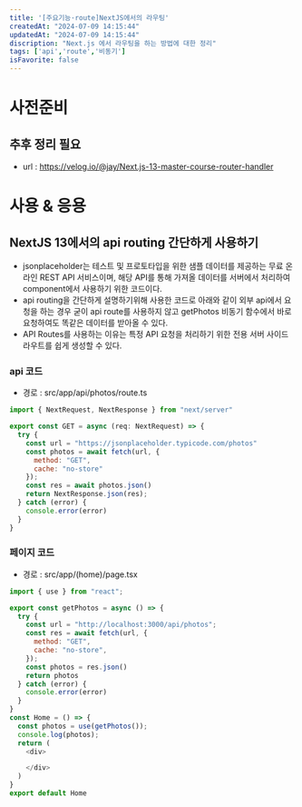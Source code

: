 ```yaml
---
title: '[주요기능·route]NextJS에서의 라우팅'
createdAt: "2024-07-09 14:15:44"
updatedAt: "2024-07-09 14:15:44"
discription: "Next.js 에서 라우팅을 하는 방법에 대한 정리"
tags: ['api','route','비동기']
isFavorite: false
---
```




# 사전준비
## 추후 정리 필요
- url : https://velog.io/@jay/Next.js-13-master-course-router-handler



# 사용 & 응용
## NextJS 13에서의 api routing 간단하게 사용하기
- jsonplaceholder는 테스트 및 프로토타입을 위한 샘플 데이터를 제공하는 무료 온라인 REST API 서비스이며, 해당 API를 통해 가져올 데이터를 서버에서 처리하여 component에서 사용하기 위한 코드이다.
- api routing을 간단하게 설명하기위해 사용한 코드로 아래와 같이 외부 api에서 요청을 하는 경우 굳이 api route를 사용하지 않고 getPhotos 비동기 함수에서 바로 요청하여도 똑같은 데이터를 받아올 수 있다. 
- API Routes를 사용하는 이유는 특정 API 요청을 처리하기 위한 전용 서버 사이드 라우트를 쉽게 생성할 수 있다.
### api 코드
- 경로 : src/app/api/photos/route.ts
```js
import { NextRequest, NextResponse } from "next/server"

export const GET = async (req: NextRequest) => {
  try {
    const url = "https://jsonplaceholder.typicode.com/photos"
    const photos = await fetch(url, {
      method: "GET",
      cache: "no-store"
    });
    const res = await photos.json()
    return NextResponse.json(res);
  } catch (error) {
    console.error(error)
  }
}
```
### 페이지 코드
- 경로 : src/app/(home)/page.tsx
```js
import { use } from "react";

export const getPhotos = async () => {
  try {
    const url = "http://localhost:3000/api/photos";
    const res = await fetch(url, {
      method: "GET",
      cache: "no-store",
    });
    const photos = res.json()
    return photos
  } catch (error) {
    console.error(error)
  }
}
const Home = () => {
  const photos = use(getPhotos());
  console.log(photos);
  return (
    <div>

    </div>
  )
}
export default Home
```